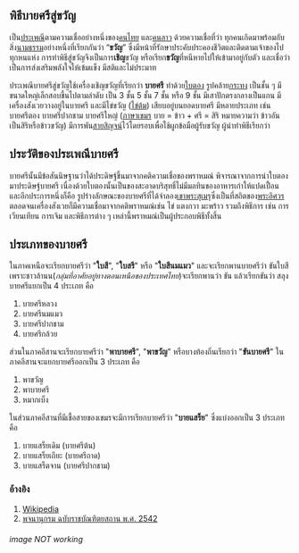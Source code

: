 ## พิธีบายศรีสู่ขวัญ
เป็น[ประเพณี](https://th.m.wikipedia.org/wiki/%E0%B8%9B%E0%B8%A3%E0%B8%B0%E0%B9%80%E0%B8%9E%E0%B8%93%E0%B8%B5 "ประเพณี")ตามความเชื่ออย่างหนึ่งของ[คนไทย](https://th.m.wikipedia.org/wiki/%E0%B8%84%E0%B8%99%E0%B9%84%E0%B8%97%E0%B8%A2 "คนไทย") และ[คนลาว](https://th.m.wikipedia.org/w/index.php?title=%E0%B8%84%E0%B8%99%E0%B8%A5%E0%B8%B2%E0%B8%A7&action=edit&redlink=1 "คนลาว (ไม่มีหน้านี้)") ด้วยความเชื่อที่ว่า ทุกคนเกิดมาพร้อมกับสิ่ง[นามธรรม](https://th.m.wikipedia.org/wiki/%E0%B8%99%E0%B8%B2%E0%B8%A1%E0%B8%98%E0%B8%A3%E0%B8%A3%E0%B8%A1 "นามธรรม")อย่างหนึ่งที่เรียกกันว่า “**ขวัญ**” ซึ่งมีหน้าที่รักษาประคับประคองชีวิตและติดตามเจ้าของไปทุกหนแห่ง การทำพิธีสู่ขวัญจึงเป็นการ**เชิญ**ขวัญ หรือเรียก**ขวัญ**ที่หนีหายไปให้เข้ามาอยู่กับตัว และเชื่อว่าเป็นการส่งเสริมพลังใจให้เข้มแข็ง มีสติและไม่ประมาท

ประเพณีบายศรีสู่ขวัญใช้เครื่องเชิญขวัญที่เรียกว่า **บายศรี** ทำด้วย[ใบตอง](https://th.m.wikipedia.org/wiki/%E0%B9%83%E0%B8%9A%E0%B8%95%E0%B8%AD%E0%B8%87 "ใบตอง") รูปคล้าย[กระทง](https://th.m.wikipedia.org/wiki/%E0%B8%81%E0%B8%A3%E0%B8%B0%E0%B8%97%E0%B8%87 "กระทง") เป็นชั้น ๆ มีขนาดใหญ่เล็กสอบขึ้นไปตามลำดับ เป็น 3 ชั้น 5 ชั้น 7 ชั้น หรือ 9 ชั้น มีเสาปักตรงกลางเป็นแกน มีเครื่องสังเวยวางอยู่ในบายศรี และมีไข่ขวัญ ([ไข่ต้ม](https://th.m.wikipedia.org/wiki/%E0%B9%84%E0%B8%82%E0%B9%88%E0%B8%95%E0%B9%89%E0%B8%A1 "ไข่ต้ม")) เสียบอยู่บนยอดบายศรี มีหลายประเภท เช่น บายศรีตอง บายศรีปากชาม บายศรีใหญ่ ([ภาษาเขมร](https://th.m.wikipedia.org/wiki/%E0%B8%A0%E0%B8%B2%E0%B8%A9%E0%B8%B2%E0%B9%80%E0%B8%82%E0%B8%A1%E0%B8%A3 "ภาษาเขมร") บาย = ข้าว + ศรี = สิริ หมายความว่า ข้าวอันเป็นสิริหรือข้าวขวัญ) มีการพัน[สายสิญจน์](https://th.m.wikipedia.org/wiki/%E0%B8%AA%E0%B8%B2%E0%B8%A2%E0%B8%AA%E0%B8%B4%E0%B8%8D%E0%B8%88%E0%B8%99%E0%B9%8C "สายสิญจน์")ไว้โดยรอบเพื่อใช้ผูกข้อมือผู้รับขวัญ ผู้นำทำพิธีเรียกว่า

## ประวัติของประเพณีบายศรี
บายศรีนั้นมีข้อสันนิษฐานว่าได้ประดิษฐ์ขึ้นมาจากคติความเชื่อของพราหมณ์ พิจารณาจากการนำใบตองมาประดิษฐ์บายศรี เนื่องด้วยใบตองนั้นเป็นของสะอาดบริสุทธิ์ไม่มีมลทินของอาหารเก่าให้แปดเปื้อน และอีกประการหนึ่งก็คือ รูปร่างลักษณะของบายศรีที่ได้จำลอง[เขาพระสุเมรุ](https://th.m.wikipedia.org/wiki/%E0%B9%80%E0%B8%82%E0%B8%B2%E0%B8%9E%E0%B8%A3%E0%B8%B0%E0%B8%AA%E0%B8%B8%E0%B9%80%E0%B8%A1%E0%B8%A3%E0%B8%B8 "เขาพระสุเมรุ")ซึ่งเป็นที่สถิตของ[พระอิศวร](https://th.m.wikipedia.org/wiki/%E0%B8%9E%E0%B8%A3%E0%B8%B0%E0%B8%AD%E0%B8%B4%E0%B8%A8%E0%B8%A7%E0%B8%A3 "พระอิศวร") ตลอดจนเครื่องสังเวยก็มีความเชื่อมาจากคติพราหมณ์เช่น ไข่ แตงกวา มะพร้าว รวมถึงพิธีการ เช่น การเวียนเทียน การเจิม และพิธีการต่าง ๆ เหล่านี้พราหมณ์เป็นผู้ประกอบพิธีทั้งสิ้น

## ประเภทของบายศรี
ในภาคเหนือจะเรียกบายศรีว่า "**ใบสี**", "**ใบสรี**" หรือ "**ใบสีนมแมว**" และจะเรียกพานบายศรีว่า ขันใบสี เพราะชาวล้านน(*กลุ่มที่อาศัยอยู่ทางตอนเหนือของประเทศไทย*)จะเรียกพานว่า ขัน แล้วเรียกขันว่า สลุง บายศรีแยกเป็น 4 ประเภท คือ

1.  บายศรีหลวง
2.  บายศรีนมแมว
3.  บายศรีปากชาม
4.  บายศรีกล้วย

ส่วนในภาคอีสานจะเรียกบายศรีว่า "**พาบายศรี**", "**พาขวัญ**" หรือบางท้องถิ่นเรียกว่า "**ขันบายศรี**" ในภาคอีสานจะแยกบายศรีออกเป็น 3 ประเภท คือ

1.  พาขวัญ
2.  พาบายศรี
3.  หมากเบ็ง

ในส่วนภาคอีสานที่มีเชื้อสายของเขมรจะมีการเรียกบายศรีว่า "**บายแสร็ย**" ซึ่งแบ่งออกเป็น 3 ประเภท คือ

1.  บายแสร็ยเดิม (บายศรีต้น)
2.  บายแสร็ยเถียะ (บายศรีถาด)
3.  บายแสร็ตจาน (บายศรีปากชาม)

### อ้างอิง
1. [Wikipedia](https://th.m.wikipedia.org/wiki/%E0%B8%9E%E0%B8%B4%E0%B8%98%E0%B8%B5%E0%B8%9A%E0%B8%B2%E0%B8%A2%E0%B8%A8%E0%B8%A3%E0%B8%B5%E0%B8%AA%E0%B8%B9%E0%B9%88%E0%B8%82%E0%B8%A7%E0%B8%B1%E0%B8%8D)
2. [พจนานุกรม ฉบับราชบัณฑิตยสถาน พ.ศ. 2542](##ประวัติของประเพณีบายศรี)
###### image NOT working
